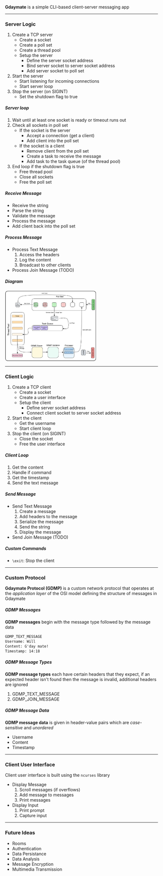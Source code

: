 **Gdaymate** is a simple CLI-based client-server messaging app

---

### Server Logic

1. Create a TCP server
	- Create a socket
	- Create a poll set
	- Create a thread pool
	- Setup the server
		- Define the server socket address
		- Bind server socket to server socket address
		- Add server socket to poll set
2. Start the server
	- Start listening for incoming connections
	- Start server loop
3. Stop the server (on SIGINT)
	- Set the shutdown flag to true
	
##### Server loop

1. Wait until at least one socket is ready or timeout runs out
2. Check all sockets in poll set
	- If the socket is the server
		- Accept a connection (get a client)
		- Add client into the poll set
	- If the socket is a client
		- Remove client from the poll set
		- Create a task to receive the message
		- Add task to the task queue (of the thread pool)
3. End loop if the shutdown flag is true
	- Free thread pool
	- Close all sockets
	- Free the poll set
		
##### Receive Message

- Receive the string
- Parse the string
- Validate the message
- Process the message
- Add client back into the poll set

##### Process Message

- Process Text Message
	1. Access the headers
	2. Log the content
	3. Broadcast to other clients
- Process Join Message (TODO)

##### Diagram

<img src="images/server_diagram.png" width="300"/>

---

### Client Logic

1. Create a TCP client
	- Create a socket
	- Create a user interface
	- Setup the client
		- Define server socket address
		- Connect client socket to server socket address
1. Start the client
	- Get the username
	- Start client loop
2. Stop the client (on SIGINT)
	- Close the socket
	- Free the user interface

##### Client Loop

1. Get the content
2. Handle if command
3. Get the timestamp
4. Send the text message

##### Send Message

- Send Text Message
	1. Create a message
	2. Add headers to the message
	3. Serialize the message
	4. Send the string
	5. Display the message
- Send Join Message (TODO)

##### Custom Commands

- `\exit`: Stop the client

---

### Custom Protocol

**Gdaymate Protocol (GDMP)** is a custom network protocol that operates at the *application layer* of the OSI model defining the structure of messages in Gdaymate

##### GDMP Messages

**GDMP messages** begin with the message type followed by the message data

```
GDMP_TEXT_MESSAGE
Username: Will
Content: G'day mate!
Timestamp: 14:18
```

##### GDMP Message Types

**GDMP message types** each have certain headers that they expect, if an expected header isn't found then the message is invalid, additional headers are ignored

1. GDMP_TEXT_MESSAGE
2. GDMP_JOIN_MESSAGE

##### GDMP Message Data

**GDMP message data** is given in header-value pairs which are *case-sensitive* and *unordered*

- Username
- Content
- Timestamp

---

### Client User Interface

Client user interface is built using the `ncurses` library

- Display Message
	1. Scroll messages (if overflows)
	2. Add message to messages
	3. Print messages
- Display Input
	1. Print prompt
	2. Capture input

---

### Future Ideas

- Rooms
- Authentication
- Data Persistance
- Data Analysis
- Message Encryption
- Multimedia Transmission
